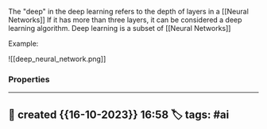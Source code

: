 
The "deep" in the deep learning refers to the depth of layers in a [[Neural Networks]]
If it has more than three layers, it can be considered a deep learning algorithm.
Deep learning is a subset of [[Neural Networks]]

Example:

![[deep_neural_network.png]]



### Properties
---
📆 created   {{16-10-2023}} 16:58
🏷️ tags: #ai  
---

